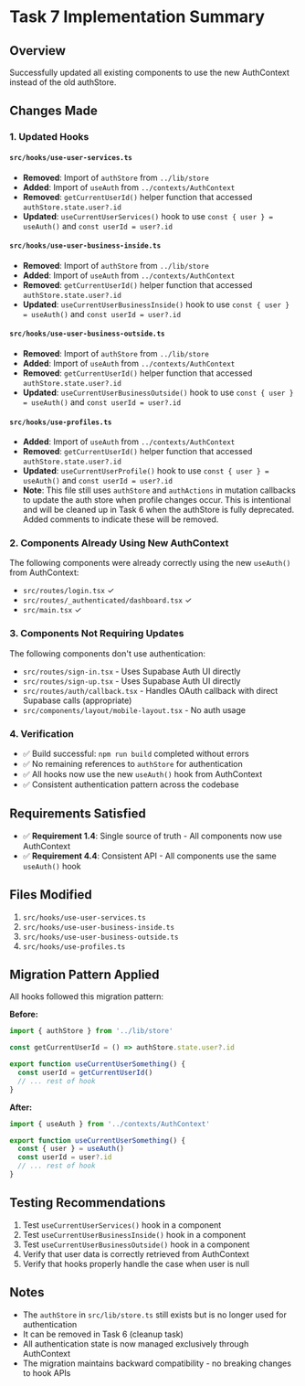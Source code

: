 # Task 7 Implementation Summary

## Overview
Successfully updated all existing components to use the new AuthContext instead of the old authStore.

## Changes Made

### 1. Updated Hooks

#### `src/hooks/use-user-services.ts`
- **Removed**: Import of `authStore` from `../lib/store`
- **Added**: Import of `useAuth` from `../contexts/AuthContext`
- **Removed**: `getCurrentUserId()` helper function that accessed `authStore.state.user?.id`
- **Updated**: `useCurrentUserServices()` hook to use `const { user } = useAuth()` and `const userId = user?.id`

#### `src/hooks/use-user-business-inside.ts`
- **Removed**: Import of `authStore` from `../lib/store`
- **Added**: Import of `useAuth` from `../contexts/AuthContext`
- **Removed**: `getCurrentUserId()` helper function that accessed `authStore.state.user?.id`
- **Updated**: `useCurrentUserBusinessInside()` hook to use `const { user } = useAuth()` and `const userId = user?.id`

#### `src/hooks/use-user-business-outside.ts`
- **Removed**: Import of `authStore` from `../lib/store`
- **Added**: Import of `useAuth` from `../contexts/AuthContext`
- **Removed**: `getCurrentUserId()` helper function that accessed `authStore.state.user?.id`
- **Updated**: `useCurrentUserBusinessOutside()` hook to use `const { user } = useAuth()` and `const userId = user?.id`

#### `src/hooks/use-profiles.ts`
- **Added**: Import of `useAuth` from `../contexts/AuthContext`
- **Removed**: `getCurrentUserId()` helper function that accessed `authStore.state.user?.id`
- **Updated**: `useCurrentUserProfile()` hook to use `const { user } = useAuth()` and `const userId = user?.id`
- **Note**: This file still uses `authStore` and `authActions` in mutation callbacks to update the auth store when profile changes occur. This is intentional and will be cleaned up in Task 6 when the authStore is fully deprecated. Added comments to indicate these will be removed.

### 2. Components Already Using New AuthContext

The following components were already correctly using the new `useAuth()` from AuthContext:
- `src/routes/login.tsx` ✓
- `src/routes/_authenticated/dashboard.tsx` ✓
- `src/main.tsx` ✓

### 3. Components Not Requiring Updates

The following components don't use authentication:
- `src/routes/sign-in.tsx` - Uses Supabase Auth UI directly
- `src/routes/sign-up.tsx` - Uses Supabase Auth UI directly
- `src/routes/auth/callback.tsx` - Handles OAuth callback with direct Supabase calls (appropriate)
- `src/components/layout/mobile-layout.tsx` - No auth usage

### 4. Verification

- ✅ Build successful: `npm run build` completed without errors
- ✅ No remaining references to `authStore` for authentication
- ✅ All hooks now use the new `useAuth()` hook from AuthContext
- ✅ Consistent authentication pattern across the codebase

## Requirements Satisfied

- ✅ **Requirement 1.4**: Single source of truth - All components now use AuthContext
- ✅ **Requirement 4.4**: Consistent API - All components use the same `useAuth()` hook

## Files Modified

1. `src/hooks/use-user-services.ts`
2. `src/hooks/use-user-business-inside.ts`
3. `src/hooks/use-user-business-outside.ts`
4. `src/hooks/use-profiles.ts`

## Migration Pattern Applied

All hooks followed this migration pattern:

**Before:**
```typescript
import { authStore } from '../lib/store'

const getCurrentUserId = () => authStore.state.user?.id

export function useCurrentUserSomething() {
  const userId = getCurrentUserId()
  // ... rest of hook
}
```

**After:**
```typescript
import { useAuth } from '../contexts/AuthContext'

export function useCurrentUserSomething() {
  const { user } = useAuth()
  const userId = user?.id
  // ... rest of hook
}
```

## Testing Recommendations

1. Test `useCurrentUserServices()` hook in a component
2. Test `useCurrentUserBusinessInside()` hook in a component
3. Test `useCurrentUserBusinessOutside()` hook in a component
4. Verify that user data is correctly retrieved from AuthContext
5. Verify that hooks properly handle the case when user is null

## Notes

- The `authStore` in `src/lib/store.ts` still exists but is no longer used for authentication
- It can be removed in Task 6 (cleanup task)
- All authentication state is now managed exclusively through AuthContext
- The migration maintains backward compatibility - no breaking changes to hook APIs
